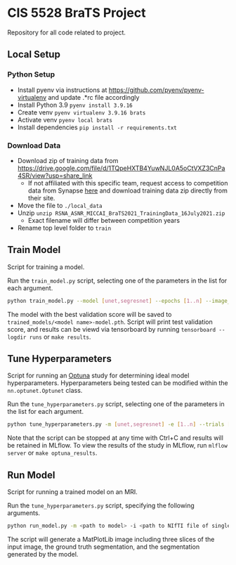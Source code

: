 # CIS 5528 BraTS Project

Repository for all code related to project.

## Local Setup

### Python Setup

* Install pyenv via instructions at https://github.com/pyenv/pyenv-virtualenv and update .*rc file accordingly
* Install Python 3.9 `pyenv install 3.9.16`
* Create venv `pyenv virtualenv 3.9.16 brats`
* Activate venv `pyenv local brats`
* Install dependencies `pip install -r requirements.txt`

### Download Data

* Download zip of training data from https://drive.google.com/file/d/1TQpeHXTB4YuwNJL0A5oCtVXZ3CnPa4SR/view?usp=share_link
    * If not affiliated with this specific team, request access to competition data from Synapse [here](https://www.synapse.org/#!Synapse:syn27046444/wiki/616992) and download training data zip directly from their site.
* Move the file to `./local_data`
* Unzip `unzip RSNA_ASNR_MICCAI_BraTS2021_TrainingData_16July2021.zip`
    * Exact filename will differ between competition years
* Rename top level folder to `train`

## Train Model

Script for training a model.

Run the `train_model.py` script, selecting one of the parameters in the list for each argument.

```sh
python train_model.py --model [unet,segresnet] --epochs [1..n] --image_key [t1,t1ce,t2,flair]
```

The model with the best validation score will be saved to `trained_models/<model name>-model.pth`. Script will print
test validation score, and results can be viewd via tensorboard by running `tensorboard --logdir runs` or `make results`.

## Tune Hyperparameters

Script for running an [Optuna](https://optuna.org/) study for determining ideal model hyperparameters. Hyperparameters being tested can be modified within the `nn.optunet.Optunet` class.

Run the `tune_hyperparameters.py` script, selecting one of the parameters in the list for each argument.

```sh
python tune_hyperparameters.py -m [unet,segresnet] -e [1..n] --trials [1..n]
```

Note that the script can be stopped at any time with Ctrl+C and results will be retained in MLflow. To view the results
of the study in MLflow, run `mlflow server` or `make optuna_results`.

## Run Model

Script for running a trained model on an MRI.

Run the `tune_hyperparameters.py` script, specifying the following arguments.

```sh
python run_model.py -m <path to model> -i <path to NIfTI file of single channel MRI image> -l <path to NIfTI file of segmentation of MRI image>
```

The script will generate a MatPlotLib image including three slices of the input image, the ground truth segmentation,
and the segmentation generated by the model.

